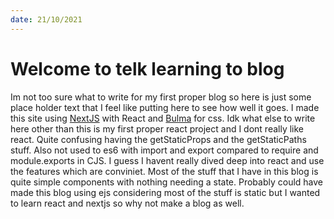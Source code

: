 ```yaml
---
date: 21/10/2021
---
```

# Welcome to telk learning to blog
Im not too sure what to write for my first proper blog so here is just some place holder text that I feel like putting here to see how well it goes. I made this site using [NextJS](https://nextjs.org) with React and [Bulma](https://bulma.io) for css. Idk what else to write here other than this is my first proper react project and I dont really like react. Quite confusing having the getStaticProps and the getStaticPaths stuff. Also not used to es6 with import and export compared to require and module.exports in CJS. I guess I havent really dived deep into react and use the features which are conviniet. Most of the stuff that I have in this blog is quite simple components with nothing needing a state. Probably could have made this blog using ejs considering most of the stuff is static but I wanted to learn react and nextjs so why not make a blog as well.  